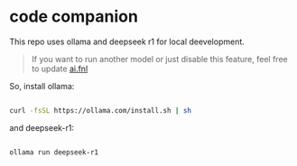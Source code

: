 # code companion 
This repo uses ollama and deepseek r1 for local deevelopment.

> If you want to run another model or just disable this feature, feel free to update [ai.fnl](../fnl/plugins/ai.fnl)

So, install ollama:

```bash

curl -fsSL https://ollama.com/install.sh | sh

```

and deepseek-r1:

```bash

ollama run deepseek-r1

```
